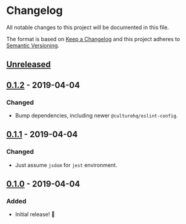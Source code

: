 # Changelog

All notable changes to this project will be documented in this file.

The format is based on [Keep a Changelog](http://keepachangelog.com/en/1.0.0/) and this project adheres to [Semantic Versioning](http://semver.org/spec/v2.0.0.html).

## [Unreleased]

## [0.1.2] - 2019-04-04
### Changed
- Bump dependencies, including newer `@culturehq/eslint-config`.

## [0.1.1] - 2019-04-04
### Changed
- Just assume `jsdom` for `jest` environment.

## [0.1.0] - 2019-04-04
### Added
- Initial release! 🎉

[Unreleased]: https://github.com/CultureHQ/scripts/compare/v0.1.2...HEAD
[0.1.2]: https://github.com/CultureHQ/scripts/compare/v0.1.1...v0.1.2
[0.1.1]: https://github.com/CultureHQ/scripts/compare/v0.1.0...v0.1.1
[0.1.0]: https://github.com/CultureHQ/scripts/compare/54cad2...v0.1.0
